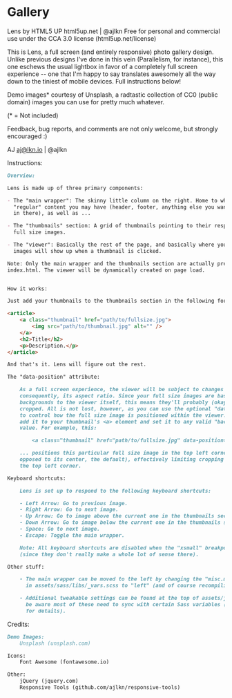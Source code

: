 # Gallery



Lens by HTML5 UP
html5up.net | @ajlkn
Free for personal and commercial use under the CCA 3.0 license (html5up.net/license)

This is Lens, a full screen (and entirely responsive) photo gallery design. Unlike previous
designs I've done in this vein (Parallelism, for instance), this one eschews the usual
lightbox in favor of a completely full screen experience -- one that I'm happy to say
translates awesomely all the way down to the tiniest of mobile devices. Full instructions
below!

Demo images* courtesy of Unsplash, a radtastic collection of CC0 (public domain) images
you can use for pretty much whatever.

(* = Not included)

Feedback, bug reports, and comments are not only welcome, but strongly encouraged :)

AJ
aj@lkn.io | @ajlkn


Instructions:

```markdown
Overview:

Lens is made up of three primary components:

- The "main wrapper": The skinny little column on the right. Home to what little
  "regular" content you may have (header, footer, anything else you want to cram
  in there), as well as ...

- The "thumbnails" section: A grid of thumbnails pointing to their respective
  full size images.

- The "viewer": Basically the rest of the page, and basically where your full size
  images will show up when a thumbnail is clicked.

Note: Only the main wrapper and the thumbnails section are actually present in
index.html. The viewer will be dynamically created on page load.


How it works:

Just add your thumbnails to the thumbnails section in the following format:

<article>
	<a class="thumbnail" href="path/to/fullsize.jpg">
		<img src="path/to/thumbnail.jpg" alt="" />
	</a>
	<h2>Title</h2>
	<p>Description.</p>
</article>

And that's it. Lens will figure out the rest.

The "data-position" attribute:

	As a full screen experience, the viewer will be subject to changes in its size and,
	consequently, its aspect ratio. Since your full size images are basically applied as
	backgrounds to the viewer itself, this means they'll probably (okay, definitely) get
	cropped. All is not lost, however, as you can use the optional "data-position" attribute
	to control how the full size image is positioned within the viewer. To do this, simply
	add it to your thumbnail's <a> element and set it to any valid "background-position"
	value. For example, this:

		<a class="thumbnail" href="path/to/fullsize.jpg" data-position="top left">...</a>

	... positions this particular full size image in the top left corner of the viewer (as
	opposed to its center, the default), effectively limiting cropping to everything but
	the top left corner.

Keyboard shortcuts:

	Lens is set up to respond to the following keyboard shortcuts:

	- Left Arrow: Go to previous image.
	- Right Arrow: Go to next image.
	- Up Arrow: Go to image above the current one in the thumbnails section.
	- Down Arrow: Go to image below the current one in the thumbnails section.
	- Space: Go to next image.
	- Escape: Toggle the main wrapper.

	Note: All keyboard shortcuts are disabled when the "xsmall" breakpoint is active
	(since they don't really make a whole lot of sense there).

Other stuff:

	- The main wrapper can be moved to the left by changing the "misc.main-side" variable
	  in assets/sass/libs/_vars.scss to "left" (and of course recompiling your CSS).

	- Additional tweakable settings can be found at the top of assets/js/main.js, but
	  be aware most of these need to sync with certain Sass variables (see comments
	  for details).
```


Credits:

```markdown
Demo Images:
	Unsplash (unsplash.com)

Icons:
	Font Awesome (fontawesome.io)

Other:
	jQuery (jquery.com)
	Responsive Tools (github.com/ajlkn/responsive-tools)
```
